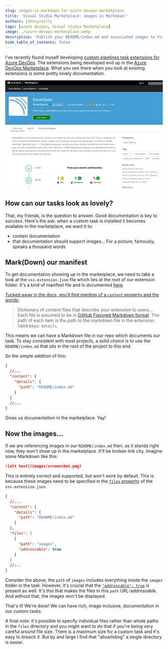 ```yaml
---
slug: images-in-markdown-for-azure-devops-marketplace
title: 'Visual Studio Marketplace: images in Markdown!'
authors: johnnyreilly
tags: [azure devops, Visual Studio Marketplace]
image: ./azure-devops-marketplace.webp
description: 'Publish your README/index.md and associated images to Visual Studio Marketplace.'
hide_table_of_contents: false
---
```


I've recently found myself developing [custom pipelines task extensions for Azure DevOps](https://docs.microsoft.com/en-us/azure/devops/extend/develop/add-build-task?view=azure-devops). The extensions being developed end up in the [Azure DevOps Marketplace](https://marketplace.visualstudio.com/azuredevops). What you see there when you look at existing extensions is some pretty lovely documentation.

![screenshot of a rich Markdown powered screen with images in Visual Studio Marketplace](azure-devops-marketplace.webp)

<!--truncate-->

## How can our tasks look as lovely?

That, my friends, is the question to answer. Good documentation is key to success. Here's the ask: when a custom task is installed it becomes available in the marketplace, we want it to:

- contain documentation
- that documentation should support images... For a picture, famously, speaks a thousand words

## Mark(Down) our manifest

To get documentation showing up in the marketplace, we need to take a look at the `vss-extension.json` file which lies at the root of our extension folder. It's a kind of manifest file and is documented [here](https://docs.microsoft.com/en-us/azure/devops/extend/develop/manifest?view=azure-devops).

[Tucked away in the docs, you'll find mention of a `content` property and the words:](https://docs.microsoft.com/en-us/azure/devops/extend/develop/manifest?view=azure-devops#discovery-attributes)

> Dictionary of content files that describe your extension to users... Each file is assumed to be in [GitHub Flavored Markdown format](https://help.github.com/articles/github-flavored-markdown/). The path of each item is the path to the markdown file in the extension. Valid keys: `details`.

This means we can have a Markdown file in our repo which documents our task. To stay consistent with most projects, a solid choice is to use the `README/index.md` that sits in the root of the project to this end.

So the simple addition of this:

```json
{
  //...
  "content": {
    "details": {
      "path": "README/index.md"
    }
  }
  //...
}
```

Gives us documentation in the marketplace. Yay!

## Now the images...

If we are referencing images in our `README/index.md` then, as it stands right now, they won't show up in the marketplace. It'll be broken link city. Imagine some Markdown like this:

```md
![alt text](images/screenshot.png)
```

This is entirely correct and supported, but won't work by default. This is because these images need to be specified in the [`files` property](https://docs.microsoft.com/en-us/azure/devops/extend/develop/manifest?view=azure-devops#files) of the `vss-extension.json`.

```json
{
  //...
  "content": {
    "details": {
      "path": "README/index.md"
    }
  },
  "files": [
    {
      "path": "images",
      "addressable": true
    }
  ]
  //...
}
```

Consider the above; the `path` of `images` includes everything inside the `images` folder in the task. However, it's crucial that the [`"addressable": true`](https://docs.microsoft.com/en-us/azure/devops/extend/develop/manifest?view=azure-devops#properties-1) is present as well. It's this that makes the files in this `path` URL-addressable. And without that, the images won't be displayed.

That's it! We're done! We can have rich, image inclusive, documentation in our custom tasks.

A final note: it's possible to specify individual files rather than whole paths in the `files` directory and you might want to do that if you're being very careful around file size. There is a maximum size for a custom task and it's easy to breach it. But by and large I find that "allowlisting" a single directory is easier.
